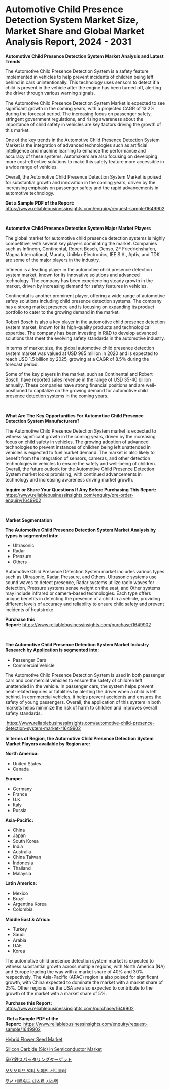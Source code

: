 <p><h1>Automotive Child Presence Detection System Market Size, Market Share and Global Market Analysis Report, 2024 - 2031</h1></p><p><strong>Automotive Child Presence Detection System Market Analysis and Latest Trends</strong></p>
<p><p>The Automotive Child Presence Detection System is a safety feature implemented in vehicles to help prevent incidents of children being left behind in cars unintentionally. This technology uses sensors to detect if a child is present in the vehicle after the engine has been turned off, alerting the driver through various warning signals.</p><p>The Automotive Child Presence Detection System Market is expected to see significant growth in the coming years, with a projected CAGR of 13.2% during the forecast period. The increasing focus on passenger safety, stringent government regulations, and rising awareness about the importance of child safety in vehicles are key factors driving the growth of this market.</p><p>One of the key trends in the Automotive Child Presence Detection System Market is the integration of advanced technologies such as artificial intelligence and machine learning to enhance the performance and accuracy of these systems. Automakers are also focusing on developing more cost-effective solutions to make this safety feature more accessible in a wide range of vehicles.</p><p>Overall, the Automotive Child Presence Detection System Market is poised for substantial growth and innovation in the coming years, driven by the increasing emphasis on passenger safety and the rapid advancements in automotive technology.</p></p>
<p><strong>Get a Sample PDF of the Report:&nbsp;</strong> <a href="https://www.reliablebusinessinsights.com/enquiry/request-sample/1649902">https://www.reliablebusinessinsights.com/enquiry/request-sample/1649902</a></p>
<p>&nbsp;</p>
<p><strong>Automotive Child Presence Detection System Major Market Players</strong></p>
<p><p>The global market for automotive child presence detection systems is highly competitive, with several key players dominating the market. Companies such as Infineon, Continental, Robert Bosch, Denso, ZF Friedrichshafen, Magna International, Murata, UniMax Electronics, IEE S.A., Aptiv, and TDK are some of the major players in the industry.</p><p>Infineon is a leading player in the automotive child presence detection system market, known for its innovative solutions and advanced technology. The company has been experiencing steady growth in the market, driven by increasing demand for safety features in vehicles.</p><p>Continental is another prominent player, offering a wide range of automotive safety solutions including child presence detection systems. The company has a strong market presence and is focusing on expanding its product portfolio to cater to the growing demand in the market.</p><p>Robert Bosch is also a key player in the automotive child presence detection system market, known for its high-quality products and technological expertise. The company has been investing in R&D to develop advanced solutions that meet the evolving safety standards in the automotive industry.</p><p>In terms of market size, the global automotive child presence detection system market was valued at USD 985 million in 2020 and is expected to reach USD 1.5 billion by 2025, growing at a CAGR of 8.5% during the forecast period. </p><p>Some of the key players in the market, such as Continental and Robert Bosch, have reported sales revenue in the range of USD 35-40 billion annually. These companies have strong financial positions and are well-positioned to capitalize on the growing demand for automotive child presence detection systems in the coming years.</p></p>
<p>&nbsp;</p>
<p><strong>What Are The Key Opportunities For Automotive Child Presence Detection System Manufacturers?</strong></p>
<p><p>The Automotive Child Presence Detection System market is expected to witness significant growth in the coming years, driven by the increasing focus on child safety in vehicles. The growing adoption of advanced technologies to prevent instances of children being left unattended in vehicles is expected to fuel market demand. The market is also likely to benefit from the integration of sensors, cameras, and other detection technologies in vehicles to ensure the safety and well-being of children. Overall, the future outlook for the Automotive Child Presence Detection System market looks promising, with continued advancements in technology and increasing awareness driving market growth.</p></p>
<p><strong>Inquire or Share Your Questions If Any Before Purchasing This Report:</strong> <a href="https://www.reliablebusinessinsights.com/enquiry/pre-order-enquiry/1649902">https://www.reliablebusinessinsights.com/enquiry/pre-order-enquiry/1649902</a></p>
<p>&nbsp;</p>
<p><strong>Market Segmentation</strong></p>
<p><strong>The Automotive Child Presence Detection System Market Analysis by types is segmented into:</strong></p>
<p><ul><li>Ultrasonic</li><li>Radar</li><li>Pressure</li><li>Others</li></ul></p>
<p><p>Automotive Child Presence Detection System market includes various types such as Ultrasonic, Radar, Pressure, and Others. Ultrasonic systems use sound waves to detect presence, Radar systems utilize radio waves for detection, Pressure systems sense weight on the seat, and Other systems may include infrared or camera-based technologies. Each type offers unique benefits in detecting the presence of a child in a vehicle, providing different levels of accuracy and reliability to ensure child safety and prevent incidents of heatstroke.</p></p>
<p><strong>Purchase this Report:&nbsp;</strong><a href="https://www.reliablebusinessinsights.com/purchase/1649902">https://www.reliablebusinessinsights.com/purchase/1649902</a></p>
<p>&nbsp;</p>
<p><strong>The Automotive Child Presence Detection System Market Industry Research by Application is segmented into:</strong></p>
<p><ul><li>Passenger Cars</li><li>Commercial Vehicle</li></ul></p>
<p><p>The Automotive Child Presence Detection System is used in both passenger cars and commercial vehicles to ensure the safety of children left unattended in the vehicle. In passenger cars, the system helps prevent heat-related injuries or fatalities by alerting the driver when a child is left behind. In commercial vehicles, it helps prevent accidents and ensures the safety of young passengers. Overall, the application of this system in both markets helps minimize the risk of harm to children and improves overall safety standards.</p></p>
<p><a href="https://www.reliablebusinessinsights.com/automotive-child-presence-detection-system-market-r1649902">&nbsp;https://www.reliablebusinessinsights.com/automotive-child-presence-detection-system-market-r1649902</a></p>
<p><strong>In terms of Region, the Automotive Child Presence Detection System Market Players available by Region are:</strong></p>
<p>
    <p> <strong> North America: </strong>
        <ul>
            <li>United States</li>
            <li>Canada</li>
        </ul>
        </p> 
    <p> <strong> Europe: </strong>
        <ul>
            <li>Germany</li>
            <li>France</li>
            <li>U.K.</li>
            <li>Italy</li>
            <li>Russia</li>
        </ul>
        </p> 
    <p> <strong> Asia-Pacific: </strong>
        <ul>
            <li>China</li>
            <li>Japan</li>
            <li>South Korea</li>
            <li>India</li>
            <li>Australia</li>
            <li>China Taiwan</li>
            <li>Indonesia</li>
            <li>Thailand</li>
            <li>Malaysia</li>
        </ul>
        </p> 
    <p> <strong> Latin America: </strong>
        <ul>
            <li>Mexico</li>
            <li>Brazil</li>
            <li>Argentina Korea</li>
            <li>Colombia</li>
        </ul>
        </p> 
    <p> <strong> Middle East & Africa: </strong>
        <ul>
            <li>Turkey</li>
            <li>Saudi</li>
            <li>Arabia</li>
            <li>UAE</li>
            <li>Korea</li>
        </ul>
    </p>
    </p>
<p><p>The automotive child presence detection system market is expected to witness substantial growth across multiple regions, with North America (NA) and Europe leading the way with a market share of 40% and 30% respectively. The Asia-Pacific (APAC) region is also poised for significant growth, with China expected to dominate the market with a market share of 25%. Other regions like the USA are also expected to contribute to the growth of the market with a market share of 5%.</p></p>
<p><strong>Purchase this Report: </strong><a href="https://www.reliablebusinessinsights.com/purchase/1649902">https://www.reliablebusinessinsights.com/purchase/1649902</a></p>
<p>&nbsp;<strong>Get a Sample PDF of the Report:&nbsp;&nbsp;</strong><a href="https://www.reliablebusinessinsights.com/enquiry/request-sample/1649902">https://www.reliablebusinessinsights.com/enquiry/request-sample/1649902</a></p>
<p><strong></strong></p>
<p><p><a href="https://github.com/indrystar/Market-Research-Report-List-3/blob/main/hybrid-flower-seed-market.md">Hybrid Flower Seed Market</a></p><p><a href="https://github.com/josesg55/Market-Research-Report-List-2/blob/main/silicon-carbide-sic-in-semiconductor-market.md">Silicon Carbide (Sic) in Semiconductor Market</a></p><p><a href="https://github.com/AbigaleHuel/Market-Research-Report-List-1/blob/main/689342293848.md">窒化鉄スパッタリングターゲット</a></p><p><a href="https://github.com/JosefaRice/Market-Research-Report-List-1/blob/main/170802482626.md">오토모티브 멀티 도메인 컨트롤러</a></p><p><a href="https://github.com/CliftonFisher9067/Market-Research-Report-List-2/blob/main/293239482629.md">무선 네트워크 테스트 시스템</a></p></p>